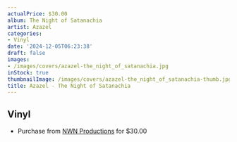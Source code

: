 ```yaml
---
actualPrice: $30.00
album: The Night of Satanachia
artist: Azazel
categories:
- Vinyl
date: '2024-12-05T06:23:38'
draft: false
images:
- /images/covers/azazel-the_night_of_satanachia.jpg
inStock: true
thumbnailImage: /images/covers/azazel-the_night_of_satanachia-thumb.jpg
title: Azazel - The Night of Satanachia
---
```


## Vinyl
* Purchase from [NWN Productions](http://shop.nwnprod.com/index.php?route=product/product&path=75&product_id=58250&sort=pd.name&order=ASC) for $30.00
